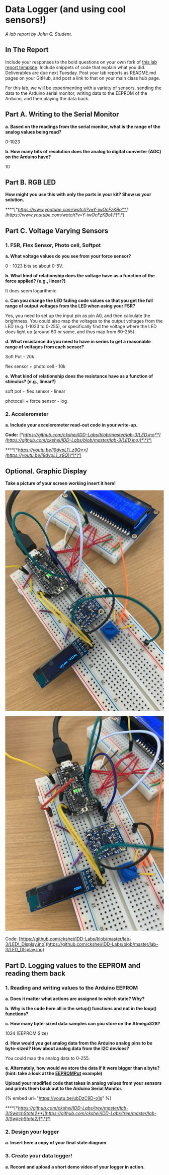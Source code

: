 # Data Logger \(and using cool sensors!\)

_A lab report by John Q. Student._

## In The Report

Include your responses to the bold questions on your own fork of [this lab report template](https://github.com/FAR-Lab/IDD-Fa18-Lab2). Include snippets of code that explain what you did. Deliverables are due next Tuesday. Post your lab reports as README.md pages on your GitHub, and post a link to that on your main class hub page.

For this lab, we will be experimenting with a variety of sensors, sending the data to the Arduino serial monitor, writing data to the EEPROM of the Arduino, and then playing the data back.

## Part A.  Writing to the Serial Monitor

**a. Based on the readings from the serial monitor, what is the range of the analog values being read?**

0-1023

**b. How many bits of resolution does the analog to digital converter \(ADC\) on the Arduino have?**

10

## Part B. RGB LED

**How might you use this with only the parts in your kit? Show us your solution.**

\*\*\*\*[**https://www.youtube.com/watch?v=Y-iwOcFzKBo**](https://www.youtube.com/watch?v=Y-iwOcFzKBo)\*\*\*\*

## Part C. Voltage Varying Sensors

### 1. FSR, Flex Sensor, Photo cell, Softpot

**a. What voltage values do you see from your force sensor?**

0 - 1023 bits so about 0-5V.

**b. What kind of relationship does the voltage have as a function of the force applied? \(e.g., linear?\)**

It does seem logarithmic

**c. Can you change the LED fading code values so that you get the full range of output voltages from the LED when using your FSR?**

Yes, you need to set up the input pin as pin A0, and then calculate the brightness. You could also map the voltages to the output voltages from the LED \(e.g. 1-1023 to 0-255\), or specifically find the voltage where the LED does light up \(around 60 or some, and thus map from 60-255\). 

**d. What resistance do you need to have in series to get a reasonable range of voltages from each sensor?**

Soft Pot - 20k

flex sensor + photo cell - 10k 

**e. What kind of relationship does the resistance have as a function of stimulus? \(e.g., linear?\)**

soft pot + flex sensor - linear

photocell + force sensor - log 

### 2. Accelerometer

**a. Include your accelerometer read-out code in your write-up.**

**Code:** [**https://github.com/ckshei/IDD-Labs/blob/master/lab-3/LED.ino**](https://github.com/ckshei/IDD-Labs/blob/master/lab-3/LED.ino)\*\*\*\*

\*\*\*\*[**https://youtu.be/i9dvpL1\_z9Q**](https://youtu.be/i9dvpL1_z9Q)\*\*\*\*

## Optional. Graphic Display

**Take a picture of your screen working insert it here!**

![](.gitbook/assets/image%20%283%29.png)

![](.gitbook/assets/image%20%284%29.png)

Code: [https://github.com/ckshei/IDD-Labs/blob/master/lab-3/LED\_DIsplay.ino](https://github.com/ckshei/IDD-Labs/blob/master/lab-3/LED_DIsplay.ino)

## Part D. Logging values to the EEPROM and reading them back

### 1. Reading and writing values to the Arduino EEPROM

**a. Does it matter what actions are assigned to which state? Why?**



**b. Why is the code here all in the setup\(\) functions and not in the loop\(\) functions?**

**c. How many byte-sized data samples can you store on the Atmega328?**

1024 \(EEPROM Size\)

**d. How would you get analog data from the Arduino analog pins to be byte-sized? How about analog data from the I2C devices?**

You could map the analog data to 0-255.



**e. Alternately, how would we store the data if it were bigger than a byte? \(hint: take a look at the** [**EEPROMPut**](https://www.arduino.cc/en/Reference/EEPROMPut) **example\)**

**Upload your modified code that takes in analog values from your sensors and prints them back out to the Arduino Serial Monitor.**

{% embed url="https://youtu.be/ubDzC9D-o1s" %}

\*\*\*\*[**https://github.com/ckshei/IDD-Labs/tree/master/lab-3/SwitchState2**](https://github.com/ckshei/IDD-Labs/tree/master/lab-3/SwitchState2)\*\*\*\*

### 2. Design your logger

**a. Insert here a copy of your final state diagram.**

### 3. Create your data logger!

**a. Record and upload a short demo video of your logger in action.**

